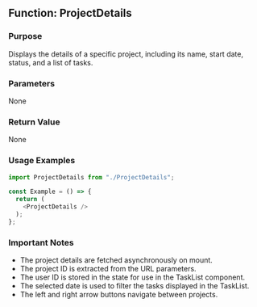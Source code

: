## Function: ProjectDetails

### Purpose
Displays the details of a specific project, including its name, start date, status, and a list of tasks.

### Parameters
None

### Return Value
None

### Usage Examples
```javascript
import ProjectDetails from "./ProjectDetails";

const Example = () => {
  return (
    <ProjectDetails />
  );
};
```

### Important Notes
- The project details are fetched asynchronously on mount.
- The project ID is extracted from the URL parameters.
- The user ID is stored in the state for use in the TaskList component.
- The selected date is used to filter the tasks displayed in the TaskList.
- The left and right arrow buttons navigate between projects.